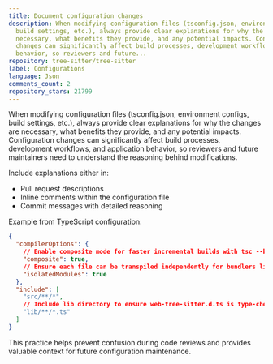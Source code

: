```yaml
---
title: Document configuration changes
description: When modifying configuration files (tsconfig.json, environment configs,
  build settings, etc.), always provide clear explanations for why the changes are
  necessary, what benefits they provide, and any potential impacts. Configuration
  changes can significantly affect build processes, development workflows, and application
  behavior, so reviewers and future...
repository: tree-sitter/tree-sitter
label: Configurations
language: Json
comments_count: 2
repository_stars: 21799
---
```


When modifying configuration files (tsconfig.json, environment configs, build settings, etc.), always provide clear explanations for why the changes are necessary, what benefits they provide, and any potential impacts. Configuration changes can significantly affect build processes, development workflows, and application behavior, so reviewers and future maintainers need to understand the reasoning behind modifications.

Include explanations either in:
- Pull request descriptions
- Inline comments within the configuration file
- Commit messages with detailed reasoning

Example from TypeScript configuration:
```json
{
  "compilerOptions": {
    // Enable composite mode for faster incremental builds with tsc --build
    "composite": true,
    // Ensure each file can be transpiled independently for bundlers like esbuild
    "isolatedModules": true
  },
  "include": [
    "src/**/*",
    // Include lib directory to ensure web-tree-sitter.d.ts is type-checked during builds
    "lib/**/*.ts"
  ]
}
```

This practice helps prevent confusion during code reviews and provides valuable context for future configuration maintenance.